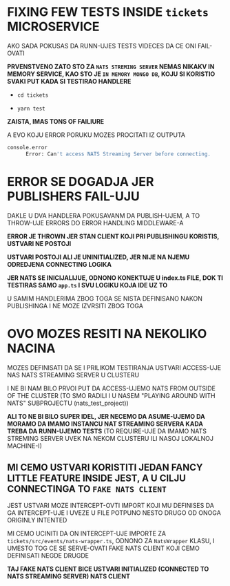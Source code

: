 # FIXING FEW TESTS INSIDE `tickets` MICROSERVICE

AKO SADA POKUSAS DA RUNN-UJES TESTS VIDECES DA CE ONI FAIL-OVATI

**PRVENSTVENO ZATO STO ZA `NATS STREMING SERVER` NEMAS NIKAKV IN MEMORY SERVICE, KAO STO JE `IN MEMORY MONGO DB`, KOJU SI KORISTIO SVAKI PUT KADA SI TESTIRAO HANDLERE**

- `cd tickets`

- `yarn test`

**ZAISTA, IMAS TONS OF FAILIURE**

A EVO KOJU ERROR PORUKU MOZES PROCITATI IZ OUTPUTA

```sh
console.error
      Error: Can't access NATS Streaming Server before connecting.
```

# ERROR SE DOGADJA JER PUBLISHERS FAIL-UJU

DAKLE U DVA HANDLERA POKUSAVANM DA PUBLISH-UJEM, A TO THROW-UJE ERRORS DO ERROR HANDLING MIDDLEWARE-A

**ERROR JE THROWN JER STAN CLIENT KOJI PRI PUBLISHINGU KORISTIS, USTVARI NE POSTOJI**

**USTVARI POSTOJI ALI JE UNINITIALIZED, JER NIJE NA NJEMU ODREDJENA CONNECTING LOGIKA**

**JER NATS SE INICIJALIJUE, ODNONO KONEKTUJE U index.ts FILE, DOK TI TESTIRAS SAMO `app.ts` I SVU LOGIKU KOJA IDE UZ TO**

U SAMIM HANDLERIMA ZBOG TOGA SE NISTA DEFINISANO NAKON PUBLISHINGA I NE MOZE IZVRSITI ZBOG TOGA

# OVO MOZES RESITI NA NEKOLIKO NACINA

MOZES DEFINISATI DA SE I PRILIKOM TESTIRANJA USTVARI ACCESS-UJE NAS NATS STREAMING SERVER U CLUSTERU

I NE BI NAM BILO PRVOI PUT DA ACCESS-UJEMO NATS FROM OUTSIDE OF THE CLUSTER (TO SMO RADILI I U NASEM "PLAYING AROUND WITH NATS" SUBPROJECTU (nats_test_project))

**ALI TO NE BI BILO SUPER IDEL, JER NECEMO DA ASUME-UJEMO DA MORAMO DA IMAMO INSTANCU NAT STREAMING SERVERA KADA TREBA DA RUNN-UJEMO TESTS** (TO REQUIRE-UJE DA IMAMO NATS STREMING SERVER UVEK NA NEKOM CLUSTERU ILI NASOJ LOKALNOJ MACHINE-I)

## MI CEMO USTVARI KORISTITI JEDAN FANCY LITTLE FEATURE INSIDE JEST, A U CILJU CONNECTINGA TO `FAKE NATS CLIENT`

JEST USTVARI MOZE INTERCEPT-OVTI IMPORT KOJI MU DEFINISES DA GA INTERCEPT-UJE I UVEZE U FILE POTPUNO NESTO DRUGO OD ONOGA ORIGINLY INTENTED

MI CEMO UCINITI DA ON INTERCEPT-UJE IMPORTE ZA `tickets/src/events/nats-wrapper.ts`, ODNONO ZA `NatsWrapper` KLASU, I UMESTO TOG CE SE SERVE-OVATI FAKE NATS CLIENT KOJI CEMO DEFINISATI NEGDE DRUGDE

**TAJ FAKE NATS CLIENT BICE USTVARI INITIALIZED (CONNECTED TO NATS STREAMING SERVER) NATS CLIENT**
